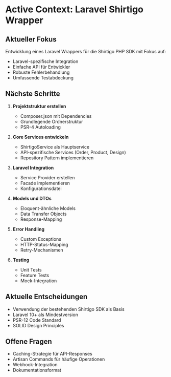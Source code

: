 # Active Context: Laravel Shirtigo Wrapper

## Aktueller Fokus
Entwicklung eines Laravel Wrappers für die Shirtigo PHP SDK mit Fokus auf:
- Laravel-spezifische Integration
- Einfache API für Entwickler
- Robuste Fehlerbehandlung
- Umfassende Testabdeckung

## Nächste Schritte
1. **Projektstruktur erstellen**
   - Composer.json mit Dependencies
   - Grundlegende Ordnerstruktur
   - PSR-4 Autoloading

2. **Core Services entwickeln**
   - ShirtigoService als Hauptservice
   - API-spezifische Services (Order, Product, Design)
   - Repository Pattern implementieren

3. **Laravel Integration**
   - Service Provider erstellen
   - Facade implementieren
   - Konfigurationsdatei

4. **Models und DTOs**
   - Eloquent-ähnliche Models
   - Data Transfer Objects
   - Response-Mapping

5. **Error Handling**
   - Custom Exceptions
   - HTTP-Status-Mapping
   - Retry-Mechanismen

6. **Testing**
   - Unit Tests
   - Feature Tests
   - Mock-Integration

## Aktuelle Entscheidungen
- Verwendung der bestehenden Shirtigo SDK als Basis
- Laravel 10+ als Mindestversion
- PSR-12 Code Standard
- SOLID Design Principles

## Offene Fragen
- Caching-Strategie für API-Responses
- Artisan Commands für häufige Operationen
- Webhook-Integration
- Dokumentationsformat